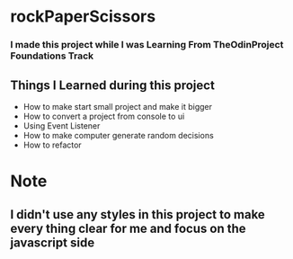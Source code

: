 # rockPaperScissors
### I made this project while I was Learning From TheOdinProject Foundations Track
## Things I Learned during this project
- How to make start small project and make it bigger
- How to convert a project from console to ui
- Using Event Listener 
- How to make computer generate random decisions
- How to refactor
# Note
## I didn't use any styles in this project to make every thing clear for me and focus on the javascript side
